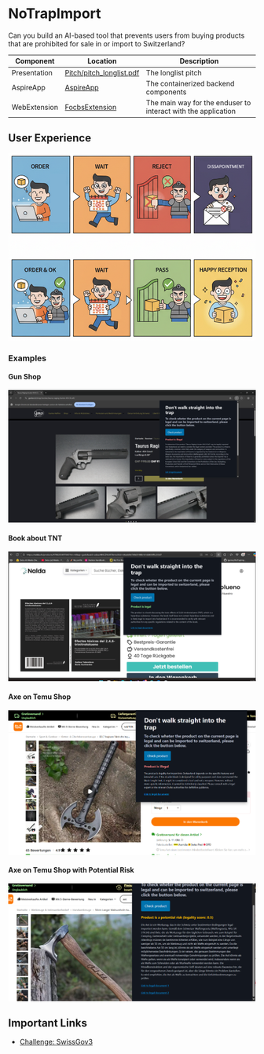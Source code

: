 # NoTrapImport
Can you build an AI-based tool that prevents users from buying products that are prohibited for sale in or import to Switzerland?

| Component     | Location | Description |
|-------------------|--------------------------|----------------------|
| Presentation  | [Pitch/pitch_longlist.pdf](https://github.com/tgemvz/NoTrapImport/blob/main/Pitch/pitch_longlist.pdf) | The longlist pitch |
| AspireApp | [AspireApp](https://github.com/tgemvz/NoTrapImport/tree/main/AspireApp) | The containerized backend components |
| WebExtension | [FocbsExtension](https://github.com/tgemvz/NoTrapImport/tree/main/ChromeExtension/FocbsExtension) | The main way for the enduser to interact with the application |

## User Experience

![use case process](./Doc/order_process_checked.png)

### Examples

#### Gun Shop
![example gun shop](./Doc/example_usage.png)

#### Book about TNT
![example book about tnt](./Doc/example_usage_book_tnt.png)

#### Axe on Temu Shop
![example axe on temu](./Doc/example_usage_temu_axe.png)

#### Axe on Temu Shop with Potential Risk
![example axe on temu](./Doc/example_usage_temu_axe_potential_risk.png)

## Important Links

- [Challenge: SwissGov3](https://zh.swiss-ai-weeks.ch/challenges/swissgov3)

